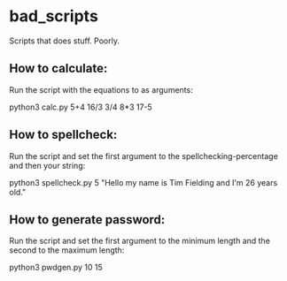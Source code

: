 # bad_scripts
Scripts that does stuff. Poorly.

## How to calculate:
Run the script with the equations to as arguments:

python3 calc.py 5+4 16/3 3/4 8\*3 17-5

## How to spellcheck:
Run the script and set the first argument to the spellchecking-percentage and then your string:

python3 spellcheck.py 5 "Hello my name is Tim Fielding and I'm 26 years old."

## How to generate password:
Run the script and set the first argument to the minimum length and the second to the maximum length:

python3 pwdgen.py 10 15
